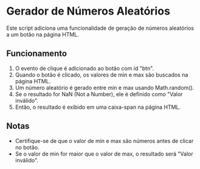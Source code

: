 # Gerador de Números Aleatórios
Este script adiciona uma funcionalidade de geração de números aleatórios a um botão na página HTML.

## Funcionamento
1. O evento de clique é adicionado ao botão com id "btn".
2. Quando o botão é clicado, os valores de min e max são buscados na página HTML.
3. Um número aleatório é gerado entre min e max usando Math.random().
4. Se o resultado for NaN (Not a Number), ele é definido como "Valor inválido".
5. Então, o resultado é exibido em uma caixa-span na página HTML.

## Notas
- Certifique-se de que o valor de min e max são números antes de clicar no botão.
- Se o valor de min for maior que o valor de max, o resultado será "Valor inválido".

